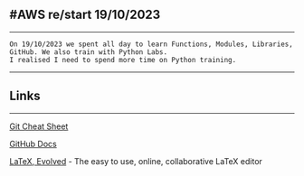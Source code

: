 #AWS re/start 19/10/2023
---
--- 
    On 19/10/2023 we spent all day to learn Functions, Modules, Libraries, GitHub. We also train with Python Labs.
    I realised I need to spend more time on Python training.

---

## Links
---
[Git Cheat Sheet]( https://education.github.com/git-cheat-sheet-education.pdf)

[GitHub Docs](https://docs.github.com/en)

[LaTeX, Evolved](https://www.overleaf.com/) - The easy to use, online, collaborative LaTeX editor